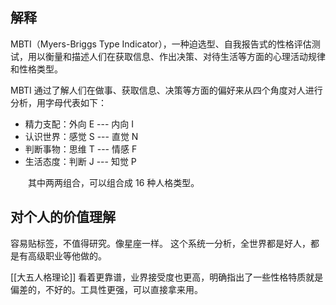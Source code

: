 ## 解释

MBTI（Myers-Briggs Type Indicator），一种迫选型、自我报告式的性格评估测试，用以衡量和描述人们在获取信息、作出决策、对待生活等方面的心理活动规律和性格类型。

MBTI 通过了解人们在做事、获取信息、决策等方面的偏好来从四个角度对人进行分析，用字母代表如下：

- 精力支配：外向 E --- 内向 I　
- 认识世界：感觉 S --- 直觉 N
- 判断事物：思维 T --- 情感 F
- 生活态度：判断 J --- 知觉 P

　　其中两两组合，可以组合成 16 种人格类型。
　　

## 对个人的价值理解

容易贴标签，不值得研究。像星座一样。
这个系统一分析，全世界都是好人，都是有高级职业等他做的。

[[大五人格理论]] 看着更靠谱，业界接受度也更高，明确指出了一些性格特质就是偏差的，不好的。工具性更强，可以直接拿来用。
